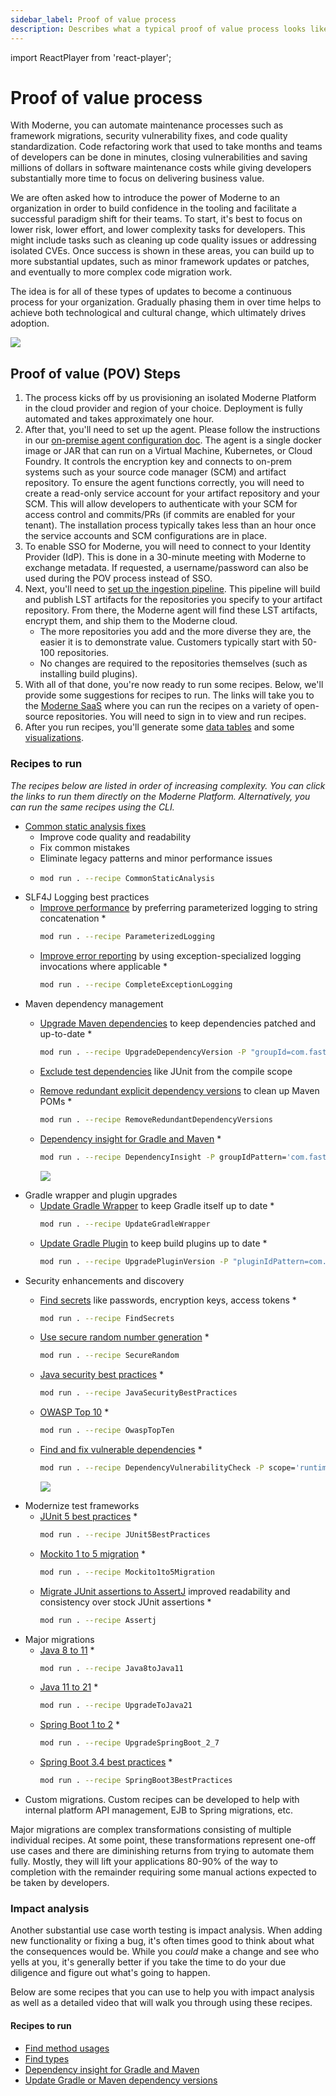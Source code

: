 ```yaml
---
sidebar_label: Proof of value process
description: Describes what a typical proof of value process looks like.
---
```


import ReactPlayer from 'react-player';

# Proof of value process

With Moderne, you can automate maintenance processes such as framework migrations, security vulnerability fixes, and code quality standardization. Code refactoring work that used to take months and teams of developers can be done in minutes, closing vulnerabilities and saving millions of dollars in software maintenance costs while giving developers substantially more time to focus on delivering business value.

We are often asked how to introduce the power of Moderne to an organization in order to build confidence in the tooling and facilitate a successful paradigm shift for their teams. To start, it's best to focus on lower risk, lower effort, and lower complexity tasks for developers. This might include tasks such as cleaning up code quality issues or addressing isolated CVEs. Once success is shown in these areas, you can build up to more substantial updates, such as minor framework updates or patches, and eventually to more complex code migration work.

The idea is for all of these types of updates to become a continuous process for your organization. Gradually phasing them in over time helps to achieve both technological and cultural change, which ultimately drives adoption.

![](./assets/pov-example.png)

## Proof of value (POV) Steps

1. The process kicks off by us provisioning an isolated Moderne Platform in the cloud provider and region of your choice. Deployment is fully automated and takes approximately one hour.
2. After that, you'll need to set up the agent. Please follow the instructions in our [on-premise agent configuration doc](../how-to-guides/agent-configuration/agent-config.md). The agent is a single docker image or JAR that can run on a Virtual Machine, Kubernetes, or Cloud Foundry. It controls the encryption key and connects to on-prem systems such as your source code manager (SCM) and artifact repository. To ensure the agent functions correctly, you will need to create a read-only service account for your artifact repository and your SCM. This will allow developers to authenticate with your SCM for access control and commits/PRs (if commits are enabled for your tenant). The installation process typically takes less than an hour once the service accounts and SCM configurations are in place.
3. To enable SSO for Moderne, you will need to connect to your Identity Provider (IdP). This is done in a 30-minute meeting with Moderne to exchange metadata. If requested, a username/password can also be used during the POV process instead of SSO.
4. Next, you'll need to [set up the ingestion pipeline](../how-to-guides/mass-ingest.md). This pipeline will build and publish LST artifacts for the repositories you specify to your artifact repository. From there, the Moderne agent will find these LST artifacts, encrypt them, and ship them to the Moderne cloud.
   * The more repositories you add and the more diverse they are, the easier it is to demonstrate value. Customers typically start with 50-100 repositories.
   * No changes are required to the repositories themselves (such as installing build plugins).
5. With all of that done, you're now ready to run some recipes. Below, we'll provide some suggestions for recipes to run. The links will take you to the [Moderne SaaS](https://app.moderne.io) where you can run the recipes on a variety of open-source repositories. You will need to sign in to view and run recipes.
6. After you run recipes, you'll generate some [data tables](../../../user-documentation/moderne-platform/getting-started/data-tables.md) and some [visualizations](../../../user-documentation/moderne-platform/getting-started/visualizations.md).

### Recipes to run

_The recipes below are listed in order of increasing complexity. You can click the links to run them directly on the Moderne Platform. Alternatively, you can run the same recipes using the CLI._

* [Common static analysis fixes](https://app.moderne.io/recipes/org.openrewrite.staticanalysis.CommonStaticAnalysis)
  * Improve code quality and readability
  * Fix common mistakes
  * Eliminate legacy patterns and minor performance issues
  * 
    ```bash
    mod run . --recipe CommonStaticAnalysis
    ```
* SLF4J Logging best practices
  * [Improve performance](https://app.moderne.io/recipes/org.openrewrite.java.logging.slf4j.ParameterizedLogging) by preferring parameterized logging to string concatenation
    * 
      ```bash
      mod run . --recipe ParameterizedLogging
      ```
  * [Improve error reporting](https://app.moderne.io/recipes/org.openrewrite.java.logging.slf4j.CompleteExceptionLogging) by using exception-specialized logging invocations where applicable
    * 
      ```bash
      mod run . --recipe CompleteExceptionLogging
      ```
* Maven dependency management
  * [Upgrade Maven dependencies](https://app.moderne.io/recipes/org.openrewrite.maven.UpgradeDependencyVersion) to keep dependencies patched and up-to-date
    * 
      ```bash
      mod run . --recipe UpgradeDependencyVersion -P "groupId=com.fasterxml.jackson*" -P "artifactId=jackson-module*" -P "newVersion=29.X" -P "versionPattern='-jre'" -P "retainVersions=com.jcraft:jsch"
      ```
  * [Exclude test dependencies](https://app.moderne.io/recipes/org.openrewrite.maven.ExcludeDependency) like JUnit from the compile scope
  * [Remove redundant explicit dependency versions](https://app.moderne.io/recipes/org.openrewrite.maven.RemoveRedundantDependencyVersions) to clean up Maven POMs
    * 
      ```bash
      mod run . --recipe RemoveRedundantDependencyVersions
      ```
  * [Dependency insight for Gradle and Maven](https://app.moderne.io/recipes/org.openrewrite.java.dependencies.DependencyInsight)
    * 
      ```bash
      mod run . --recipe DependencyInsight -P groupIdPattern='com.fasterxml.jackson*' -P artifactIdPattern='jackson*'
      ```

    ![](./assets/dep-insight.png)
* Gradle wrapper and plugin upgrades
  * [Update Gradle Wrapper](https://app.moderne.io/recipes/org.openrewrite.gradle.UpdateGradleWrapper) to keep Gradle itself up to date
    * 
      ```bash
      mod run . --recipe UpdateGradleWrapper
      ```
  * [Update Gradle Plugin](https://app.moderne.io/recipes/org.openrewrite.gradle.plugins.UpgradePluginVersion) to keep build plugins up to date
    * 
      ```bash
      mod run . --recipe UpgradePluginVersion -P "pluginIdPattern=com.jfrog.bintray" -P "newVersion=29.X" -P "versionPattern='-jre'"
      ```
* Security enhancements and discovery
  * [Find secrets](https://app.moderne.io/recipes/org.openrewrite.java.security.secrets.FindSecrets) like passwords, encryption keys, access tokens
    * 
      ```bash
      mod run . --recipe FindSecrets
      ```
  * [Use secure random number generation](https://app.moderne.io/recipes/org.openrewrite.java.security.SecureRandom)
    * 
      ```bash
      mod run . --recipe SecureRandom
      ```
  * [Java security best practices](https://app.moderne.io/recipes/org.openrewrite.java.security.JavaSecurityBestPractices)
    * 
      ```bash
      mod run . --recipe JavaSecurityBestPractices
      ```
  * [OWASP Top 10](https://app.moderne.io/recipes/org.openrewrite.java.security.OwaspTopTen)
    * 
      ```bash
      mod run . --recipe OwaspTopTen
      ```
  * [Find and fix vulnerable dependencies](https://app.moderne.io/recipes/org.openrewrite.java.dependencies.DependencyVulnerabilityCheck)
    * 
      ```bash
      mod run . --recipe DependencyVulnerabilityCheck -P scope='runtime' -P overrideTransitive=true -P maximumUpgradeDelta='patch'
      ```

    ![](./assets/vuln-dep.png)
* Modernize test frameworks
  * [JUnit 5 best practices](https://app.moderne.io/recipes/org.openrewrite.java.testing.junit5.JUnit5BestPractices)
    * 
      ```bash
      mod run . --recipe JUnit5BestPractices
      ```
  * [Mockito 1 to 5 migration](https://app.moderne.io/recipes/org.openrewrite.java.testing.mockito.Mockito1to5Migration)
    * 
      ```bash
      mod run . --recipe Mockito1to5Migration
      ```
  * [Migrate JUnit assertions to AssertJ](https://app.moderne.io/recipes/org.openrewrite.java.testing.assertj.Assertj) improved readability and consistency over stock JUnit assertions
    * 
      ```bash
      mod run . --recipe Assertj
      ```
* Major migrations
  * [Java 8 to 11](https://app.moderne.io/recipes/org.openrewrite.java.migrate.Java8toJava11)
    * 
      ```bash
      mod run . --recipe Java8toJava11
      ```
  * [Java 11 to 21](https://app.moderne.io/recipes/org.openrewrite.java.migrate.UpgradeToJava21)
    * 
      ```bash
      mod run . --recipe UpgradeToJava21
      ```
  * [Spring Boot 1 to 2](https://app.moderne.io/recipes/org.openrewrite.java.spring.boot2.UpgradeSpringBoot_2_7)
    * 
      ```bash
      mod run . --recipe UpgradeSpringBoot_2_7
      ```
  * [Spring Boot 3.4 best practices](https://app.moderne.io/recipes/io.moderne.java.spring.boot3.SpringBoot3BestPractices)
    * 
      ```bash
      mod run . --recipe SpringBoot3BestPractices
      ```
* Custom migrations. Custom recipes can be developed to help with internal platform API management, EJB to Spring migrations, etc.

Major migrations are complex transformations consisting of multiple individual recipes. At some point, these transformations represent one-off use cases and there are diminishing returns from trying to automate them fully. Mostly, they will lift your applications 80-90% of the way to completion with the remainder requiring some manual actions expected to be taken by developers.

### Impact analysis

Another substantial use case worth testing is impact analysis. When adding new functionality or fixing a bug, it's often times good to think about what the consequences would be. While you _could_ make a change and see who yells at you, it's generally better if you take the time to do your due diligence and figure out what's going to happen.

Below are some recipes that you can use to help you with impact analysis as well as a detailed video that will walk you through using these recipes.

<ReactPlayer className="reactPlayer" url='https://youtu.be/jMxSWB5jJ5M?t=306' controls="true" />

#### Recipes to run

* [Find method usages](https://app.moderne.io/recipes/org.openrewrite.java.search.FindMethods)
* [Find types](https://app.moderne.io/recipes/org.openrewrite.java.search.FindTypes)
* [Dependency insight for Gradle and Maven](https://app.moderne.io/recipes/org.openrewrite.java.dependencies.DependencyInsight)
* [Update Gradle or Maven dependency versions](https://app.moderne.io/recipes/org.openrewrite.java.dependencies.UpgradeDependencyVersion)
